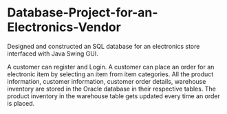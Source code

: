 # Database-Project-for-an-Electronics-Vendor
Designed and constructed an SQL database for an electronics store interfaced with Java Swing GUI.

A customer can register and Login.
A customer can place an order for an electronic item by selecting an item from item categories.
All the product information, customer information, customer order details, warehouse inventory are stored in the Oracle database in their respective tables.
The product inventory in the warehouse table gets updated every time an order is placed.
